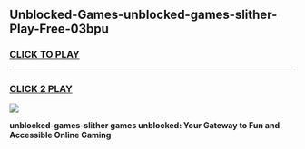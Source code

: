 
## Unblocked-Games-unblocked-games-slither-Play-Free-03bpu
<h3>
<a href="https://premium76.site?title=unblocked-games-slither&ref=22A">CLICK TO PLAY</a></h3>
<hr>

<h3>
<a href="https://premium76.site?title=unblocked-games-slither&ref=22A">CLICK 2 PLAY</a>
  
</h3>

<a href="https://premium76.site?title=unblocked-games-slither&ref=22A"><img src="https://clearcache.store/games.png"></a>


**unblocked-games-slither games unblocked: Your Gateway to Fun and Accessible Online Gaming**
